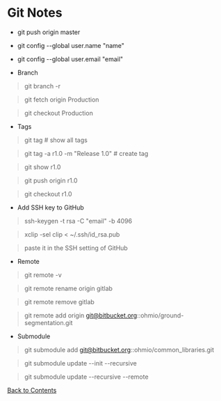 # Git Notes

* git push origin master
* git config --global user.name "name"
* git config --global user.email "email"

* Branch
> git branch -r

> git fetch origin Production

> git checkout Production

* Tags
> git tag # show all tags

> git tag -a r1.0 -m "Release 1.0" # create tag

> git show r1.0

> git push origin r1.0

> git checkout r1.0

* Add SSH key to GitHub
> ssh-keygen -t rsa -C "email" -b 4096

> xclip -sel clip < ~/.ssh/id_rsa.pub

> paste it in the SSH setting of GitHub

* Remote
> git remote -v

> git remote rename origin gitlab

> git remote remove gitlab

> git remote add origin git@bitbucket.org::ohmio/ground-segmentation.git

* Submodule
 > git submodule add git@bitbucket.org::ohmio/common_libraries.git
 
 > git submodule update --init --recursive
 
 > git submodule update --recursive --remote

[Back to Contents](../README.md)
